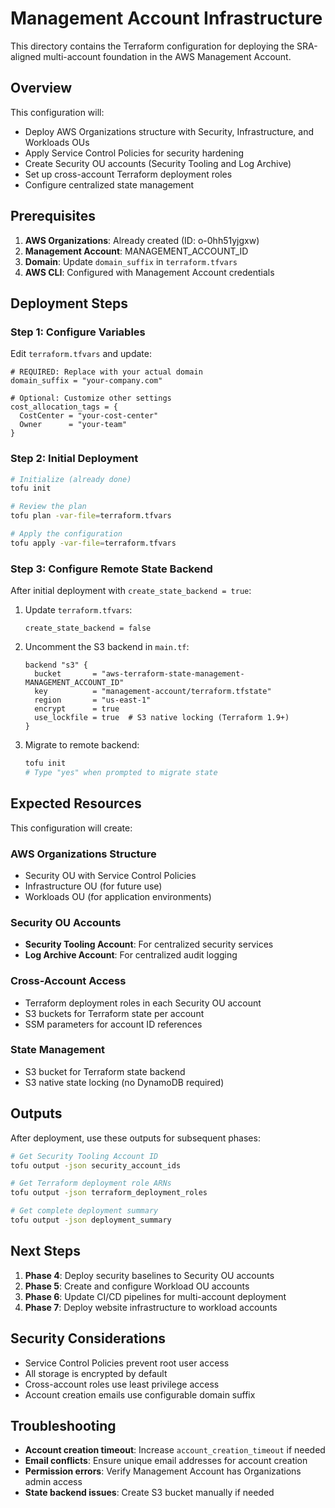 # Management Account Infrastructure

This directory contains the Terraform configuration for deploying the SRA-aligned multi-account foundation in the AWS Management Account.

## Overview

This configuration will:
- Deploy AWS Organizations structure with Security, Infrastructure, and Workloads OUs
- Apply Service Control Policies for security hardening
- Create Security OU accounts (Security Tooling and Log Archive)
- Set up cross-account Terraform deployment roles
- Configure centralized state management

## Prerequisites

1. **AWS Organizations**: Already created (ID: o-0hh51yjgxw)
2. **Management Account**: MANAGEMENT_ACCOUNT_ID
3. **Domain**: Update `domain_suffix` in `terraform.tfvars`
4. **AWS CLI**: Configured with Management Account credentials

## Deployment Steps

### Step 1: Configure Variables

Edit `terraform.tfvars` and update:
```hcl
# REQUIRED: Replace with your actual domain
domain_suffix = "your-company.com"

# Optional: Customize other settings
cost_allocation_tags = {
  CostCenter = "your-cost-center"
  Owner      = "your-team"
}
```

### Step 2: Initial Deployment

```bash
# Initialize (already done)
tofu init

# Review the plan
tofu plan -var-file=terraform.tfvars

# Apply the configuration
tofu apply -var-file=terraform.tfvars
```

### Step 3: Configure Remote State Backend

After initial deployment with `create_state_backend = true`:

1. Update `terraform.tfvars`:
   ```hcl
   create_state_backend = false
   ```

2. Uncomment the S3 backend in `main.tf`:
   ```hcl
   backend "s3" {
     bucket       = "aws-terraform-state-management-MANAGEMENT_ACCOUNT_ID"
     key          = "management-account/terraform.tfstate"
     region       = "us-east-1"
     encrypt      = true
     use_lockfile = true  # S3 native locking (Terraform 1.9+)
   }
   ```

3. Migrate to remote backend:
   ```bash
   tofu init
   # Type "yes" when prompted to migrate state
   ```

## Expected Resources

This configuration will create:

### AWS Organizations Structure
- Security OU with Service Control Policies
- Infrastructure OU (for future use)
- Workloads OU (for application environments)

### Security OU Accounts
- **Security Tooling Account**: For centralized security services
- **Log Archive Account**: For centralized audit logging

### Cross-Account Access
- Terraform deployment roles in each Security OU account
- S3 buckets for Terraform state per account
- SSM parameters for account ID references

### State Management
- S3 bucket for Terraform state backend
- S3 native state locking (no DynamoDB required)

## Outputs

After deployment, use these outputs for subsequent phases:

```bash
# Get Security Tooling Account ID
tofu output -json security_account_ids

# Get Terraform deployment role ARNs
tofu output -json terraform_deployment_roles

# Get complete deployment summary
tofu output -json deployment_summary
```

## Next Steps

1. **Phase 4**: Deploy security baselines to Security OU accounts
2. **Phase 5**: Create and configure Workload OU accounts
3. **Phase 6**: Update CI/CD pipelines for multi-account deployment
4. **Phase 7**: Deploy website infrastructure to workload accounts

## Security Considerations

- Service Control Policies prevent root user access
- All storage is encrypted by default
- Cross-account roles use least privilege access
- Account creation emails use configurable domain suffix

## Troubleshooting

- **Account creation timeout**: Increase `account_creation_timeout` if needed
- **Email conflicts**: Ensure unique email addresses for account creation
- **Permission errors**: Verify Management Account has Organizations admin access
- **State backend issues**: Create S3 bucket manually if needed